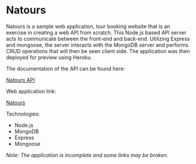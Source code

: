 # Natours

Natours is a sample web application, tour booking website that is an exercise in creating a web API from scratch. This Node.js based API server acts to communicate between the front-end and back-end. Utilizing Express and mongoose, the server interacts with the MongoDB server and performs CRUD operations that will then be seen client side. The application was then deployed for preview using Heroku.

The documentation of the API can be found here: 

[Natours API](https://documenter.getpostman.com/view/2534607/T1DiGg6q)

Web application link: 

[Natours](https://natours-mp90.herokuapp.com/)

Technologies:
  * Node.js
  * MongoDB
  * Express
  * Mongoose

_Note: The application is incomplete and some links may be broken._
